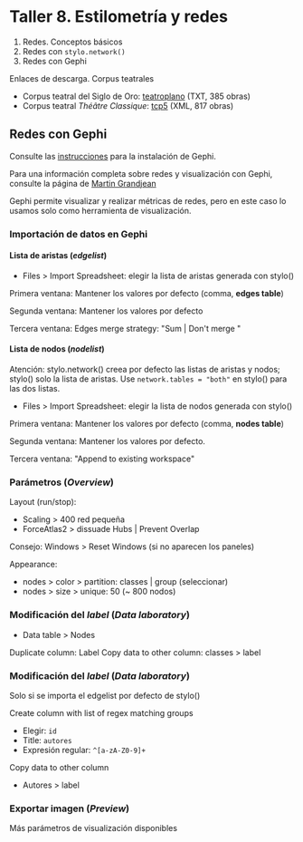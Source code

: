 # **Taller 8. Estilometría y redes**

1. Redes. Conceptos básicos
2. Redes con `stylo.network()`
3. Redes con Gephi

Enlaces de descarga. Corpus teatrales

- Corpus teatral del Siglo de Oro: [teatroplano](https://github.com/editio/teatroplano) (TXT, 385 obras)
- Corpus teatral _Théâtre Classique_: [tcp5](https://github.com/dramacode/tcp5) (XML, 817 obras)


## Redes con Gephi

Consulte las [instrucciones](https://github.com/burgos2021/programa/tree/main/instrucciones#gephi) para la instalación de Gephi.

Para una información completa sobre redes y visualización con Gephi, consulte la página de [Martin Grandjean](http://www.martingrandjean.ch/gephi-introduction/)

Gephi permite visualizar y realizar métricas de redes, pero en este caso lo usamos solo como herramienta de visualización.

### Importación de datos en Gephi

#### Lista de aristas (_edgelist_)

- Files > Import Spreadsheet: elegir la lista de aristas generada con stylo()

Primera ventana: Mantener los valores por defecto (comma, **edges table**)

Segunda ventana: Mantener los valores por defecto

Tercera ventana: Edges merge strategy: "Sum | Don't merge "

#### Lista de nodos (_nodelist_)

Atención: stylo.network() creea por defecto las listas de aristas y nodos; stylo() solo la lista de aristas. Use `network.tables = "both"` en stylo() para las dos listas.

- Files > Import Spreadsheet: elegir la lista de nodos generada con stylo()

Primera ventana: Mantener los valores por defecto (comma, **nodes table**)

Segunda ventana: Mantener los valores por defecto.

Tercera ventana: "Append to existing workspace"

### Parámetros (_Overview_)

Layout (run/stop):

- Scaling > 400 red pequeña
- ForceAtlas2 > dissuade Hubs | Prevent Overlap

Consejo: Windows > Reset Windows (si no aparecen los paneles)

Appearance: 

- nodes > color > partition: classes | group (seleccionar)
- nodes > size > unique: 50 (~ 800 nodos)

### Modificación del _label_ (_Data laboratory_)

- Data table >  Nodes

Duplicate column: Label
Copy data to other column: classes > label

### Modificación del _label_ (_Data laboratory_)

Solo si se importa el edgelist por defecto de stylo()

Create column with list of regex matching groups

- Elegir: `id`
- Title: `autores` 
- Expresión regular: `^[a-zA-Z0-9]+`

Copy data to other column

- Autores > label

### Exportar imagen (_Preview_)

Más parámetros de visualización disponibles
